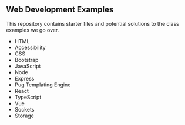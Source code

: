## Web Development Examples

This repository contains starter files and potential solutions to the class examples we go over.

- HTML
- Accessibility
- CSS
- Bootstrap
- JavaScript
- Node
- Express
- Pug Templating Engine
- React
- TypeScript
- Vue
- Sockets
- Storage
